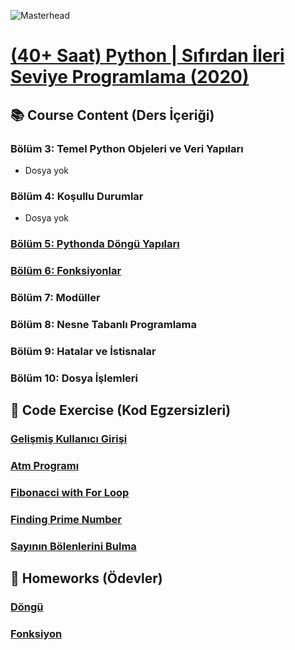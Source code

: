 ![Masterhead](https://about.udemy.com/wp-content/uploads/2021/12/udemy-logo-share.png)
# [(40+ Saat) Python | Sıfırdan İleri Seviye Programlama (2020)](https://www.udemy.com/course/sifirdan-ileri-seviyeye-python/)

## 📚 Course Content (Ders İçeriği)

### Bölüm 3: Temel Python Objeleri ve Veri Yapıları
- Dosya yok
### Bölüm 4: Koşullu Durumlar
- Dosya yok
### [Bölüm 5: Pythonda Döngü Yapıları](https://github.com/yusufyilmaz00/Python/tree/main/Udemy_Course/Section5_D%C3%B6ng%C3%BC_Yap%C4%B1lar%C4%B1)

### [Bölüm 6: Fonksiyonlar](https://github.com/yusufyilmaz00/Python/tree/main/Udemy_Course/Section6_Fonksiyonlar)

### Bölüm 7: Modüller
### Bölüm 8: Nesne Tabanlı Programlama
### Bölüm 9: Hatalar ve İstisnalar
### Bölüm 10: Dosya İşlemleri

## 🧩 Code Exercise (Kod Egzersizleri)

### [Gelişmiş Kullanıcı Girişi](https://github.com/yusufyilmaz00/Python/blob/main/Udemy_Course/Section5_D%C3%B6ng%C3%BC_Yap%C4%B1lar%C4%B1/040_Geli%C5%9Fmi%C5%9F_kullan%C4%B1c%C4%B1_giri%C5%9Fi.py)

### [Atm Programı](https://github.com/yusufyilmaz00/Python/blob/main/Udemy_Course/Section5_D%C3%B6ng%C3%BC_Yap%C4%B1lar%C4%B1/041_atm_makinesi.py)

### [Fibonacci with For Loop](https://github.com/yusufyilmaz00/Python/blob/main/Udemy_Course/Section5_D%C3%B6ng%C3%BC_Yap%C4%B1lar%C4%B1/043_Fibonacci_say%C4%B1lar%C4%B1.py)

### [Finding Prime Number](https://github.com/yusufyilmaz00/Python/blob/main/Udemy_Course/Section6_Fonksiyonlar/052_Asal_say%C4%B1_fonksiyonu.py)

### [Sayının Bölenlerini Bulma](https://github.com/yusufyilmaz00/Python/blob/main/Udemy_Course/Section6_Fonksiyonlar/053_Tam_say%C4%B1_b%C3%B6len.py)

## 🎯 Homeworks (Ödevler)

### [Döngü](https://github.com/yusufyilmaz00/Python/tree/main/Udemy_Course/Section5_D%C3%B6ng%C3%BC_Yap%C4%B1lar%C4%B1/Homeworks)

### [Fonksiyon](https://github.com/yusufyilmaz00/Python/tree/main/Udemy_Course/Section6_Fonksiyonlar/Homeworks)
